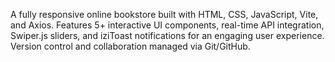 A fully responsive online bookstore built with HTML, CSS, JavaScript, Vite, and Axios. Features 5+ interactive UI components, real-time API integration, Swiper.js sliders, and iziToast notifications for an engaging user experience. Version control and collaboration managed via Git/GitHub.
